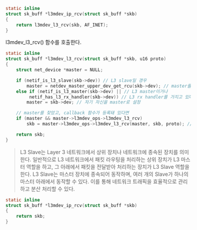 ```c
static inline
struct sk_buff *l3mdev_ip_rcv(struct sk_buff *skb)
{
	return l3mdev_l3_rcv(skb, AF_INET);
}
```

l3mdev_l3_rcv() 함수를 호출한다.

```c
static inline
struct sk_buff *l3mdev_l3_rcv(struct sk_buff *skb, u16 proto)
{
	struct net_device *master = NULL;

	if (netif_is_l3_slave(skb->dev)) // L3 slave일 경우
		master = netdev_master_upper_dev_get_rcu(skb->dev); // master를 찾음
	else if (netif_is_l3_master(skb->dev) || // L3 master이거나 
		 netif_has_l3_rx_handler(skb->dev)) // L3 rx handler를 가지고 있다면
		master = skb->dev; // 자기 자신을 master로 설정

	// master를 찾았고, callback 함수가 등록돼 있다면
	if (master && master->l3mdev_ops->l3mdev_l3_rcv)
		skb = master->l3mdev_ops->l3mdev_l3_rcv(master, skb, proto); // 콜백 

	return skb;
}
```

>L3 Slave는 Layer 3 네트워크에서 상위 장치나 네트워크에 종속된 장치를 의미한다. 일반적으로 L3 네트워크에서 패킷 라우팅을 처리하는 상위 장치가 L3 마스터 역할을 하고, 그 아래에서 패킷을 전달받아 처리하는 장치가 L3 Slave 역할을 한다. L3 Slave는 마스터 장치에 종속되어 동작하며, 여러 개의 Slave가 하나의 마스터 아래에서 동작할 수 있다. 이를 통해 네트워크 트래픽을 효율적으로 관리하고 분산 처리할 수 있다. 

```c
static inline
struct sk_buff *l3mdev_ip_rcv(struct sk_buff *skb)
{
	return skb;
}
```